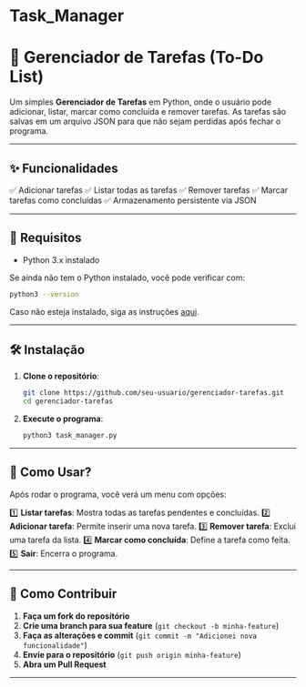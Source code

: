 # Task_Manager
# 📁 Gerenciador de Tarefas (To-Do List)

Um simples **Gerenciador de Tarefas** em Python, onde o usuário pode adicionar, listar, marcar como concluída e remover tarefas. As tarefas são salvas em um arquivo JSON para que não sejam perdidas após fechar o programa.

---

## ✨ Funcionalidades
✅ Adicionar tarefas
✅ Listar todas as tarefas
✅ Remover tarefas
✅ Marcar tarefas como concluídas
✅ Armazenamento persistente via JSON

---

## 📃 Requisitos
- Python 3.x instalado

Se ainda não tem o Python instalado, você pode verificar com:
```bash
python3 --version
```
Caso não esteja instalado, siga as instruções [aqui](https://www.python.org/downloads/).

---

## 🛠️ Instalação
1. **Clone o repositório**:
   ```bash
   git clone https://github.com/seu-usuario/gerenciador-tarefas.git
   cd gerenciador-tarefas
   ```
2. **Execute o programa**:
   ```bash
   python3 task_manager.py
   ```

---

## 🔄 Como Usar?
Após rodar o programa, você verá um menu com opções:

1️⃣ **Listar tarefas**: Mostra todas as tarefas pendentes e concluídas.
2️⃣ **Adicionar tarefa**: Permite inserir uma nova tarefa.
3️⃣ **Remover tarefa**: Exclui uma tarefa da lista.
4️⃣ **Marcar como concluída**: Define a tarefa como feita.
5️⃣ **Sair**: Encerra o programa.

---

## 🔧 Como Contribuir
1. **Faça um fork do repositório**
2. **Crie uma branch para sua feature** (`git checkout -b minha-feature`)
3. **Faça as alterações e commit** (`git commit -m "Adicionei nova funcionalidade"`)
4. **Envie para o repositório** (`git push origin minha-feature`)
5. **Abra um Pull Request**

---


